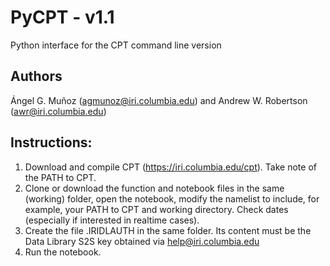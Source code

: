 # PyCPT - v1.1
Python interface for the CPT command line version

## Authors
Ángel G. Muñoz (agmunoz@iri.columbia.edu) and Andrew W. Robertson (awr@iri.columbia.edu)

## Instructions:
1. Download and compile CPT (https://iri.columbia.edu/cpt). Take note of the PATH to CPT.
2. Clone or download the function and notebook files in the same (working) folder, open the notebook, modify the namelist to include, for example, your PATH to CPT and working directory. Check dates (especially if interested in realtime cases).
3. Create the file .IRIDLAUTH in the same folder. Its content must be the Data Library S2S key obtained via help@iri.columbia.edu
4. Run the notebook.

